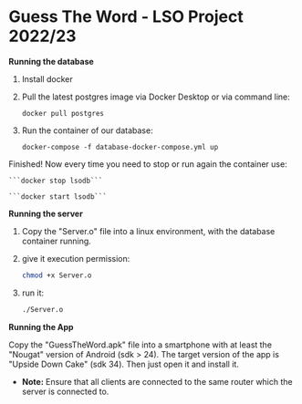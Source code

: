 # Guess The Word - LSO Project 2022/23

**Running the database**

1. Install docker

2. Pull the latest postgres image via Docker Desktop or via command line:

    ```docker pull postgres```

3. Run the container of our database:

    ```docker-compose -f database-docker-compose.yml up```

Finished! Now every time you need to stop or run again the container use:

    ```docker stop lsodb```

    ```docker start lsodb```

**Running the server**

1. Copy the "Server.o" file into a linux environment, with the database container running.

2. give it execution permission:

    ```bash
    chmod +x Server.o
    ```

3. run it:

    ```bash
    ./Server.o
    ```

**Running the App**

Copy the "GuessTheWord.apk" file into a smartphone with at least the "Nougat" version of Android (sdk > 24). The target version of the app is "Upside Down Cake" (sdk 34). Then just open it and install it.

* **Note:** Ensure that all clients are connected to the same router which the server is connected to.